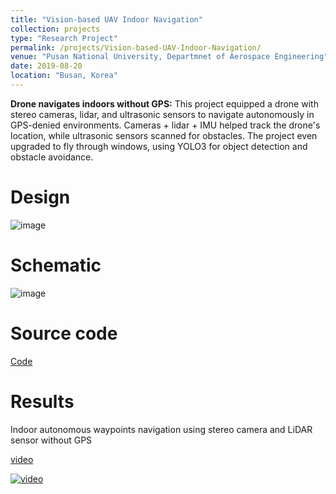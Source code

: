 ```yaml
---
title: "Vision-based UAV Indoor Navigation"
collection: projects
type: "Research Project"
permalink: /projects/Vision-based-UAV-Indoor-Navigation/
venue: "Pusan National University, Departmnet of Aerospace Engineering"
date: 2019-08-20
location: "Busan, Korea"
---
```


**Drone navigates indoors without GPS:** This project equipped a drone with stereo cameras, lidar, and ultrasonic sensors to navigate autonomously in GPS-denied environments. Cameras + lidar + IMU helped track the drone's location, while ultrasonic sensors scanned for obstacles. The project even upgraded to fly through windows, using YOLO3 for object detection and obstacle avoidance.

Design
======
![image](http://wondesenb.github.io/about/images/drone-design.png)

Schematic
======
![image](http://wondesenb.github.io/about/images/AI-based-UAV-Indoor-Nav-block-diagram.png)

Source code
=======
[Code](https://github.com/WondesenB/Vision-based-UAV-Indoor-Navigation.git)

Results 
======
Indoor autonomous waypoints navigation using stereo camera and LiDAR sensor without GPS 

[video](https://youtu.be/UL4Bj95_Dk8)

[![video](http://wondesenb.github.io/about/thumnails/thumnail-ai.png)](https://youtu.be/UL4Bj95_Dk8)
<!-- <iframe width="960" height="540" src="https://youtu.be/D8bIGT2S5dI" frameborder="0" allowfullscreen></iframe> -->
